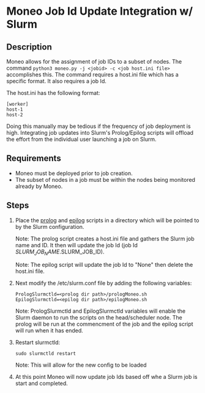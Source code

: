 Moneo Job Id Update Integration w/ Slurm
=====
Description
-----
Moneo allows for the assignment of job IDs to a subset of nodes. The command ```python3 moneo.py -j <jobid> -c <job host.ini file>``` accomplishes this. The command requires a host.ini file which has a specific format. It also requires a job Id.

The host.ini has the following format:
```
[worker]
host-1
host-2
```
Doing this manually may be tedious if the frequency of job deployment is high. Integrating job updates into Slurm's Prolog/Epilog scripts will offload the effort from the individual user launching a job on Slurm.

Requirements
-----
- Moneo must be deployed prior to job creation.
- The subset of nodes in a job must be within the nodes being monitored already by Moneo.

Steps
-----
1. Place the [prolog](./prologMoneo.sh) and [epilog](./epilogMoneo.sh) scripts in a directory which will be pointed to by the Slurm configuration.

    Note: The prolog script creates a host.ini file and gathers the Slurm job name and ID. It then will update the job Id (job Id $SLURM_JOB_NAME.$SLURM_JOB_ID). 

    Note: The epilog script will update the job Id to "None" then delete the host.ini file.

2. Next modify the /etc/slurm.conf file by adding the following variables:
    ```
    PrologSlurmctld=<prolog dir path>/prologMoneo.sh
    EpilogSlurmctld=<epilog dir path>/epilogMoneo.sh
    ```

    Note:  PrologSlurmctld and EpilogSlurmctld variables will enable the Slurm daemon to run the scripts on the head/scheduler node. The prolog will be run at the commencment of the job and the epilog script will run when it has ended. 

3. Restart slurmctld:
    ```
    sudo slurmctld restart
    ```

    Note: This will allow for the new config to be loaded

4. At this point Moneo will now update job Ids based off whe a Slurm job is start and completed.




